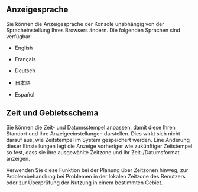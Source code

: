 Anzeigesprache
--------------

Sie können die Anzeigesprache der Konsole unabhängig von der Spracheinstellung Ihres Browsers ändern. Die folgenden Sprachen sind verfügbar:

-   English

-   Français

-   Deutsch

-   日本語

-   Español

Zeit und Gebietsschema
----------------------

Sie können die Zeit- und Datumsstempel anpassen, damit diese Ihren Standort und Ihre Anzeigeeinstellungen darstellen. Dies wirkt sich nicht darauf aus, wie Zeitstempel im System gespeichert werden. Eine Änderung dieser Einstellungen legt die Anzeige vorheriger wie zukünftiger Zeitstempel so fest, dass sie ihre ausgewählte Zeitzone und Ihr Zeit-/Datumsformat anzeigen.

Verwenden Sie diese Funktion bei der Planung über Zeitzonen hinweg, zur Problembehandlung bei Problemen in der lokalen Zeitzone des Benutzers oder zur Überprüfung der Nutzung in einem bestimmten Gebiet.
